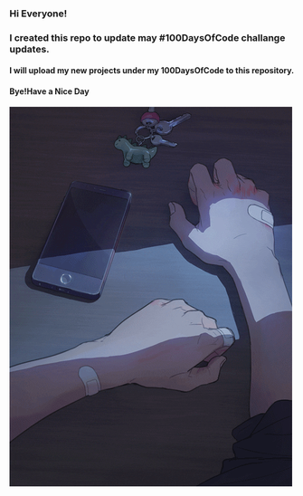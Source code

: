 ### Hi Everyone!
### I created this repo to update may #100DaysOfCode challange updates.

#### I will upload my new projects under my 100DaysOfCode to this repository.
#### Bye!Have a Nice Day

![Test Image 1](/images/img1.gif)
